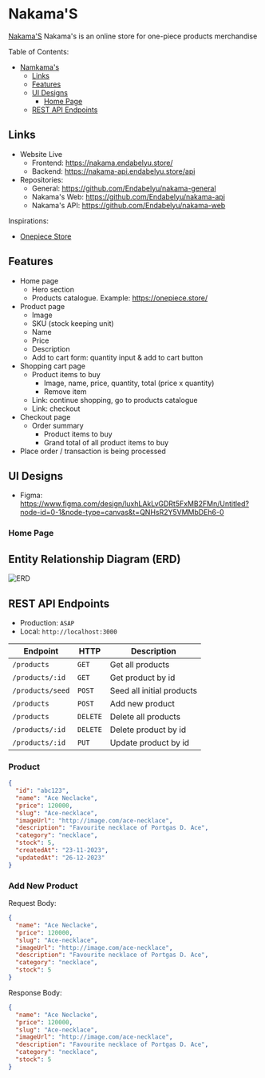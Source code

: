 # Nakama'S

[Nakama'S](https://amazingsafari.haidar.dev) Nakama's is an online store for one-piece products merchandise

Table of Contents:

- [Namkama's](#nakama's)
  - [Links](#links)
  - [Features](#features)
  - [UI Designs](#ui-designs)
    - [Home Page](#home-page)
  - [REST API Endpoints](#rest-api-endpoints)

## Links

- Website Live
  - Frontend: <https://nakama.endabelyu.store/>
  - Backend: <https://nakama-api.endabelyu.store/api>
- Repositories:
  - General: <https://github.com/Endabelyu/nakama-general>
  - Nakama's Web: <https://github.com/Endabelyu/nakama-api>
  - Nakama's API: <https://github.com/Endabelyu/nakama-web>

Inspirations:

- [Onepiece Store](https://onepiece.store/)

## Features

- Home page
  - Hero section
  - Products catalogue. Example: <https://onepiece.store/>
- Product page
  - Image
  - SKU (stock keeping unit)
  - Name
  - Price
  - Description
  - Add to cart form: quantity input & add to cart button
- Shopping cart page
  - Product items to buy
    - Image, name, price, quantity, total (price x quantity)
    - Remove item
  - Link: continue shopping, go to products catalogue
  - Link: checkout
- Checkout page
  - Order summary
    - Product items to buy
    - Grand total of all product items to buy
- Place order / transaction is being processed

## UI Designs

- Figma: <https://www.figma.com/design/luxhLAkLvGDRt5FxMB2FMn/Untitled?node-id=0-1&node-type=canvas&t=QNHsR2Y5VMMbDEh6-0>

### Home Page

<!-- <img alt="Home Page" src="./designs/home.jpg" width="400" /> -->

## Entity Relationship Diagram (ERD)

![ERD](./diagrams/erd.svg)

## REST API Endpoints

- Production: `ASAP`
- Local: `http://localhost:3000`

| Endpoint         | HTTP     | Description               |
| ---------------- | -------- | ------------------------- |
| `/products`      | `GET`    | Get all products          |
| `/products/:id`  | `GET`    | Get product by id         |
| `/products/seed` | `POST`   | Seed all initial products |
| `/products`      | `POST`   | Add new product           |
| `/products`      | `DELETE` | Delete all products       |
| `/products/:id`  | `DELETE` | Delete product by id      |
| `/products/:id`  | `PUT`    | Update product by id      |

### Product

```json
{
  "id": "abc123",
  "name": "Ace Neclacke",
  "price": 120000,
  "slug": "Ace-necklace",
  "imageUrl": "http://image.com/ace-necklace",
  "description": "Favourite necklace of Portgas D. Ace",
  "category": "necklace",
  "stock": 5,
  "createdAt": "23-11-2023",
  "updatedAt": "26-12-2023"
}
```

### Add New Product

Request Body:

```json
{
  "name": "Ace Neclacke",
  "price": 120000,
  "slug": "Ace-necklace",
  "imageUrl": "http://image.com/ace-necklace",
  "description": "Favourite necklace of Portgas D. Ace",
  "category": "necklace",
  "stock": 5
}
```

Response Body:

```json
{
  "name": "Ace Neclacke",
  "price": 120000,
  "slug": "Ace-necklace",
  "imageUrl": "http://image.com/ace-necklace",
  "description": "Favourite necklace of Portgas D. Ace",
  "category": "necklace",
  "stock": 5
}
```
